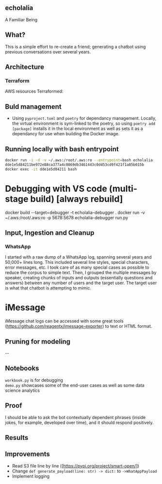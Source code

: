 ## echolalia
A Familiar Being

## What?
This is a simple effort to re-create a friend; generating a chatbot using previous conversations over several years.

## Architecture
### Terraform
AWS resources Terraformed:

## Buld management
- Using `pyproject.toml` and `poetry` for dependancy management. Locally, the virtual environment is sym-linked to the poetry, so using `poetry add [package]` installs it in the local environment as well as sets it as a dependancy for use when building the Docker image.

## Running locally with bash entrypoint
```bash
docker run -i -d -v ~/.aws:/root/.aws:ro --entrypoint=bash echolalia
dde1e5d84211be972e88ca377a4c0069db3461443c0dd53cd9f421f1a85b015b
docker exec -it dde1e5d84211 bash
```

# Debugging with VS code (multi-stage build) [always rebuild]
docker build --target=debugger -t echolalia-debugger .
docker run -v ~/.aws:/root/.aws:ro -p 5678:5678 echolalia-debugger run.py

## Input, Ingestion and Cleanup
### WhatsApp
I started with a raw dump of a WhatsApp log, spanning several years and 50,000+ lines long. This included several line styles, special characters, error messages, etc. I took care of as many special cases as possible to reduce the corpus to simple text. Then, I grouped the multiple messages by speaker, creating chunks of inputs and outputs (essentially questions and answers) between any number of users and the target user. The target user is what that chatbot is attempting to mimic. 

# iMessage
iMessage chat logs can be accessed with some great tools (https://github.com/reagentx/imessage-exporter) to text or HTML format. 



## Pruning for modeling
--

## Notebooks
`workbook.py` is for debugging  
`demo.py` showcases some of the end-user cases as well as some data science analytics

## Proof
I should be able to ask the bot contextually dependent phrases (inside jokes, for example, developed over time), and it should respond positively.

## Results


## Improvements

- Read S3 file line by line ([https://pypi.org/project/smart-open/])
- Change `def generate_payload(line: str) -> dict:` to `->WhatAppPayload`
- Implement logging